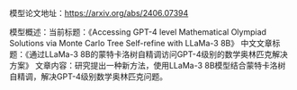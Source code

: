 模型论文地址：https://arxiv.org/abs/2406.07394

模型概述：当前标题：《Accessing GPT-4 level Mathematical Olympiad Solutions via Monte Carlo Tree Self-refine with LLaMa-3 8B》
中文文章标题：《通过LLaMa-3 8B的蒙特卡洛树自精调访问GPT-4级别的数学奥林匹克解决方案》
文章内容：研究提出一种新方法，使用LLaMa-3 8B模型结合蒙特卡洛树自精调，解决GPT-4级别数学奥林匹克问题。
